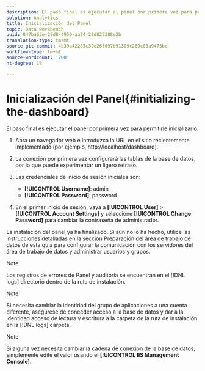 ```yaml
---
description: El paso final es ejecutar el panel por primera vez para permitirle inicializarlo.
solution: Analytics
title: Inicialización del Panel
topic: Data workbench
uuid: 847ba63e-29d8-4950-aa74-22d825388e2b
translation-type: tm+mt
source-git-commit: 4b39a42285c39e26f097b91309c269c05a9475bd
workflow-type: tm+mt
source-wordcount: '200'
ht-degree: 1%

---
```



# Inicialización del Panel{#initializing-the-dashboard}

El paso final es ejecutar el panel por primera vez para permitirle inicializarlo.

1. Abra un navegador web e introduzca la URL en el sitio recientemente implementado (por ejemplo, http://localhost/dashboard).
1. La conexión por primera vez configurará las tablas de la base de datos, por lo que puede experimentar un ligero retraso.
1. Las credenciales de inicio de sesión iniciales son:

   * **[!UICONTROL Username]**: admin
   * **[!UICONTROL Password]**: password

1. En el primer inicio de sesión, vaya a **[!UICONTROL User]** > **[!UICONTROL Account Settings]** y seleccione **[!UICONTROL Change Password]** para cambiar la contraseña de administrador.

La instalación del panel ya ha finalizado. Si aún no lo ha hecho, utilice las instrucciones detalladas en la sección Preparación del área de trabajo de datos de esta guía para configurar la comunicación con los servidores del área de trabajo de datos y administrar usuarios y grupos.

>[!NOTE]
>
>Los registros de errores de Panel y auditoría se encuentran en el [!DNL logs] directorio dentro de la ruta de instalación.

>[!NOTE]
>
>Si necesita cambiar la identidad del grupo de aplicaciones a una cuenta diferente, asegúrese de conceder acceso a la base de datos y dar a la identidad acceso de lectura y escritura a la carpeta de la ruta de instalación en la [!DNL logs] carpeta.

>[!NOTE]
>
>Si alguna vez necesita cambiar la cadena de conexión de la base de datos, simplemente edite el valor usando el **[!UICONTROL IIS Management Console]**.
